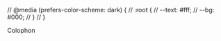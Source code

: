// @media (prefers-color-scheme: dark) {
//   :root {
//     --text: #fff;
//     --bg: #000;
//   }
// }


Colophon

